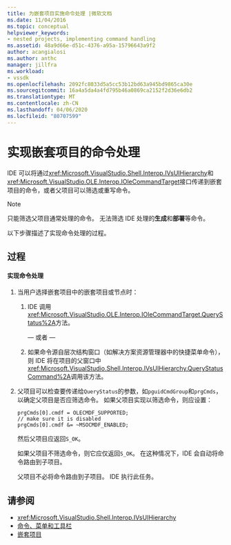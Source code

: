 ```yaml
---
title: 为嵌套项目实施命令处理 |微软文档
ms.date: 11/04/2016
ms.topic: conceptual
helpviewer_keywords:
- nested projects, implementing command handling
ms.assetid: 48a9d66e-d51c-4376-a95a-15796643a9f2
author: acangialosi
ms.author: anthc
manager: jillfra
ms.workload:
- vssdk
ms.openlocfilehash: 2092fc8033d5a5cc53b12bd63a945bd9865ca30e
ms.sourcegitcommit: 16a4a5da4a4fd795b46a0869ca2152f2d36e6db2
ms.translationtype: MT
ms.contentlocale: zh-CN
ms.lasthandoff: 04/06/2020
ms.locfileid: "80707599"
---
```

# <a name="implementing-command-handling-for-nested-projects"></a>实现嵌套项目的命令处理
IDE 可以将通过<xref:Microsoft.VisualStudio.Shell.Interop.IVsUIHierarchy>和<xref:Microsoft.VisualStudio.OLE.Interop.IOleCommandTarget>接口传递到嵌套项目的命令，或者父项目可以筛选或重写命令。

> [!NOTE]
> 只能筛选父项目通常处理的命令。 无法筛选 IDE 处理的**生成**和**部署**等命令。

 以下步骤描述了实现命令处理的过程。

## <a name="procedures"></a>过程

#### <a name="to-implement-command-handling"></a>实现命令处理

1. 当用户选择嵌套项目中的嵌套项目或节点时：

   1. IDE 调用<xref:Microsoft.VisualStudio.OLE.Interop.IOleCommandTarget.QueryStatus%2A>方法。

      — 或者 —

   2. 如果命令源自层次结构窗口（如解决方案资源管理器中的快捷菜单命令），则 IDE 将在项目的父窗口中<xref:Microsoft.VisualStudio.Shell.Interop.IVsUIHierarchy.QueryStatusCommand%2A>调用该方法。

2. 父项目可以检查要传递给`QueryStatus`的参数，如`pguidCmdGroup`和`prgCmds`，以确定父项目是否应筛选命令。 如果父项目实现以筛选命令，则应设置：

   ```
   prgCmds[0].cmdf = OLECMDF_SUPPORTED;
   // make sure it is disabled
   prgCmds[0].cmdf &= ~MSOCMDF_ENABLED;
   ```

    然后父项目应返回`S_OK`。

    如果父项目不筛选命令，则它应仅返回`S_OK`。 在这种情况下，IDE 会自动将命令路由到子项目。

    父项目不必将命令路由到子项目。 IDE 执行此任务。

## <a name="see-also"></a>请参阅
- <xref:Microsoft.VisualStudio.Shell.Interop.IVsUIHierarchy>
- [命令、菜单和工具栏](../../extensibility/internals/commands-menus-and-toolbars.md)
- [嵌套项目](../../extensibility/internals/nesting-projects.md)
